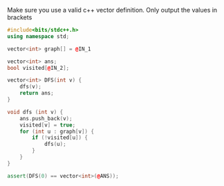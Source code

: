 Make sure you use a valid c++ vector definition. Only output the values in brackets
```cpp
#include<bits/stdc++.h>
using namespace std;

vector<int> graph[] = @IN_1

vector<int> ans;
bool visited[@IN_2];

vector<int> DFS(int v) {
    dfs(v);
    return ans;
}

void dfs (int v) {
    ans.push_back(v);
    visited[v] = true;
    for (int u : graph[v]) {
        if (!visited[u]) {
            dfs(u);
        }
    }
}

assert(DFS(0) == vector<int>(@ANS));
```
